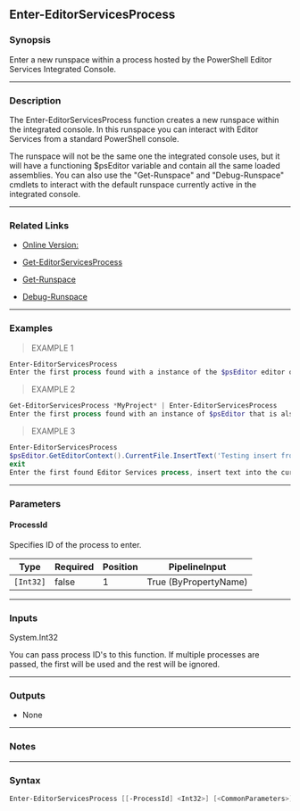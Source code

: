 Enter-EditorServicesProcess
---------------------------

### Synopsis
Enter a new runspace within a process hosted by the PowerShell Editor Services Integrated Console.

---

### Description

The Enter-EditorServicesProcess function creates a new runspace within the integrated console. In this runspace you can interact with Editor Services from a standard PowerShell console.

The runspace will not be the same one the integrated console uses, but it will have a functioning $psEditor variable and contain all the same loaded assemblies.  You can also use the "Get-Runspace" and "Debug-Runspace" cmdlets to interact with the default runspace currently active in the integrated console.

---

### Related Links
* [Online Version:](https://github.com/SeeminglyScience/EditorServicesProcess/blob/master/docs/en-US/Enter-EditorServicesProcess.md)

* [Get-EditorServicesProcess](Get-EditorServicesProcess)

* [Get-Runspace](https://msdn.microsoft.com/en-us/powershell/reference/5.1/microsoft.powershell.utility/get-runspace)

* [Debug-Runspace](https://msdn.microsoft.com/en-us/powershell/reference/5.1/microsoft.powershell.utility/debug-runspace)

---

### Examples
> EXAMPLE 1

```PowerShell
Enter-EditorServicesProcess
Enter the first process found with a instance of the $psEditor editor object.
```
> EXAMPLE 2

```PowerShell
Get-EditorServicesProcess *MyProject* | Enter-EditorServicesProcess
Enter the first process found with an instance of $psEditor that is also open to a workspace with a path that maches the glob.
```
> EXAMPLE 3

```PowerShell
Enter-EditorServicesProcess
$psEditor.GetEditorContext().CurrentFile.InsertText('Testing insert from PowerShell!')
exit
Enter the first found Editor Services process, insert text into the currently open file, and exit back to the standard console.
```

---

### Parameters
#### **ProcessId**
Specifies ID of the process to enter.

|Type     |Required|Position|PipelineInput        |
|---------|--------|--------|---------------------|
|`[Int32]`|false   |1       |True (ByPropertyName)|

---

### Inputs
System.Int32

You can pass process ID's to this function.  If multiple processes are passed, the first will be used and the rest will be ignored.

---

### Outputs
* None

---

### Notes

---

### Syntax
```PowerShell
Enter-EditorServicesProcess [[-ProcessId] <Int32>] [<CommonParameters>]
```
